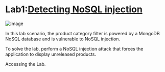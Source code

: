 # Lab1:[Detecting NoSQL injection](https://portswigger.net/web-security/nosql-injection/lab-nosql-injection-detection)

![image](https://github.com/user-attachments/assets/a4ad4414-46bc-4bbc-943b-ae4c7cca116c)

In this lab scenario, the product category filter is powered by a MongoDB NoSQL database and is vulnerable to NoSQL injection.

To solve the lab, perform a NoSQL injection attack that forces the application to display unreleased products.

Accessing the Lab.
